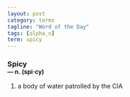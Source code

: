 ```yaml
---
layout: post
category: terms
tagline: "Word of the Day"
tags: [alpha_s]
term: spicy
---
```


<h3>Spicy<br/> <small>&mdash; n. (spi<span>&middot;</span>cy)</small></h3>
<p><ol><li>a body of water patrolled by the CIA</li>
</ol></p>
